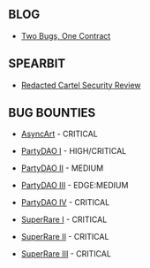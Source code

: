 ## BLOG
* [Two Bugs, One Contract](https://mirror.xyz/0x7c9228520C78fcF3143C55dde4F4103517214574/XYhrRg4_vYHliAIh6MB-dSplB6_5gACQqkiLwEhU4VA)

## SPEARBIT

* [Redacted Cartel Security Review](https://github.com/redacted-cartel/audits/blob/master/dinero-pirex-eth/pirex-eth/spearbit.pdf)

## BUG BOUNTIES

* [AsyncArt](https://gist.github.com/ayeslick/02fcaaca9ed87555652464462438ba48) - CRITICAL

* [PartyDAO I](https://gist.github.com/ayeslick/efc6964f58a418c1bafcff2c56d213b0) - HIGH/CRITICAL

* [PartyDAO II](https://gist.github.com/ayeslick/f27cecd9d6d5488ced7c52035bcbf257) - MEDIUM

* [PartyDAO III](https://gist.github.com/ayeslick/c70ad2a78971631064c512878cb24613) - EDGE:MEDIUM 

* [PartyDAO IV](https://gist.github.com/ayeslick/c09839724cf7c679178357bde0ac6d78) - CRITICAL

* [SuperRare I](https://gist.github.com/ayeslick/956d97ef62e87584c7548ac0991b7fe3) - CRITICAL

* [SuperRare II](https://gist.github.com/ayeslick/e2b573252445dad4a8c7c3737c38024d) - CRITICAL

* [SuperRare III](https://gist.github.com/ayeslick/b91747ab21d7155566f9e0ba02f12e7e) - CRITICAL
